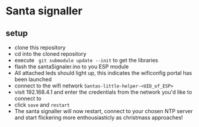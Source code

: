 # Santa signaller


## setup
- clone this repository
- cd into the cloned repository
- execute ``` git submodule update --init``` to get the libraries
- flash the santaSignaler.ino to you ESP module
- All attached leds should light up, this indicates the wificonfig portal has been launched
- connect to the wifi network `Santas-little-helper-<UID_of_ESP>`
- visit 192.168.4.1 and enter the credentials from the network you'd like to connect to
- click `save` and `restart`
- The santa signaller will now restart, connect to your chosen NTP server and start flickering more enthousiasticly as christmass approaches!

